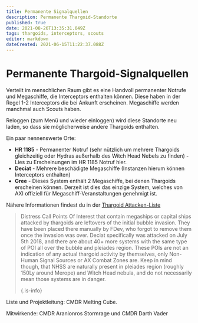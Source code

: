 ```yaml
---
title: Permanente Signalquellen
description: Permanente Thargoid-Standorte
published: true
date: 2021-08-26T13:35:31.049Z
tags: thargoids, interceptors, scouts
editor: markdown
dateCreated: 2021-06-15T11:22:37.088Z
---
```


# Permanente Thargoid-Signalquellen
Verteilt im menschlichen Raum gibt es eine Handvoll permanenter Notrufe und Megaschiffe, die Interceptors enthalten können. Diese haben in der Regel 1-2 Interceptors die bei Ankunft erscheinen. Megaschiffe werden manchmal auch Scouts haben.

Reloggen (zum Menü und wieder einloggen) wird diese Standorte neu laden, so dass sie möglicherweise andere Thargoids enthalten.

Ein paar nennenswerte Orte:

- **HR 1185** - Permanenter Notruf (sehr nützlich um mehrere Thargoids gleichzeitig oder Hydras außerhalb des Witch Head Nebels zu finden) - Lies zu Erscheinungen im HR 1185 Notruf hier.
- **Deciat** - Mehrere beschädigte Megaschiffe (Instanzen hierum können Interceptors enthalten)
- **Gree** - Dieses System enthält 2 Megaschiffe, bei denen Thargoids erscheinen können. Derzeit ist dies das einzige System, welches von AXI offiziell für Megaschiff-Veranstaltungen genehmigt ist.

Nähere Informationen findest du in der [Thargoid Attacken-Liste](https://docs.google.com/spreadsheets/d/1hnJTNAwAu0fY9Asu8SgXsfpjyTFxRhW_4oPCJS5Ydv4/edit#gid=0)



> Distress Call Points Of Interest that contain megaships or capital ships attacked by thargoids are leftovers of the initial bubble invasion. They have been placed there manually by FDev, who forgot to remove them once the invasion was over. Deciat specifically was attacked on July 5th 2018, and there are about 40+ more systems with the same type of POI all over the bubble and pleiades region. These POIs are not an indication of any actual thargoid activity by themselves, only Non-Human Signal Sources or AX Combat Zones are. Keep in mind though, that NHSS are naturally present in pleiades region (roughly 150Ly around Merope) and Witch Head nebula, and do not necessarily mean those systems are in danger. 
> 
> {.is-info}


Liste und Projektleitung: CMDR Melting Cube.

Mitwirkende: CMDR Aranionros Stormrage und CMDR Darth Vader